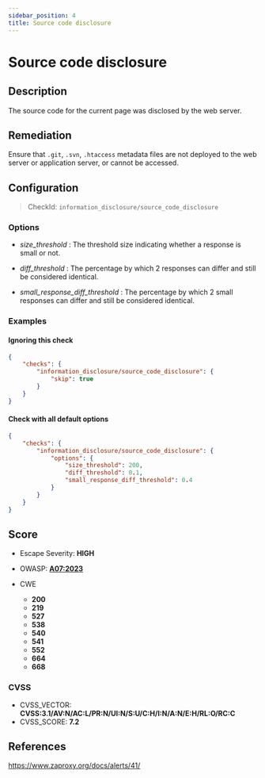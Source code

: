 ```yaml
---
sidebar_position: 4
title: Source code disclosure
---
```


# Source code disclosure

## Description

The source code for the current page was disclosed by the web server.

## Remediation

Ensure that `.git`, `.svn`, `.htaccess` metadata files are not deployed to the web server or application server, or cannot be accessed.


## Configuration

> CheckId: `information_disclosure/source_code_disclosure`

### Options

- *size_threshold* : The threshold size indicating whether a response is small or not.

- *diff_threshold* : The percentage by which 2 responses can differ and still be considered identical.

- *small_response_diff_threshold* : The percentage by which 2 small responses can differ and still be considered identical.



### Examples


#### Ignoring this check

```json
{
    "checks": {
        "information_disclosure/source_code_disclosure": {
            "skip": true
        }
    }
}
```


#### Check with all default options

```json
{
    "checks": {
        "information_disclosure/source_code_disclosure": {
            "options": {
                "size_threshold": 200,
                "diff_threshold": 0.1,
                "small_response_diff_threshold": 0.4
            }
        }
    }
}
```




## Score

- Escape Severity: **<span className="high-severity">HIGH</span>**
- OWASP: **[A07:2023](https://github.com/OWASP/API-Security/blob/master/2023/en/src/0xa7-security-misconfiguration.md)**

- CWE
  - **200**
  - **219**
  - **527**
  - **538**
  - **540**
  - **541**
  - **552**
  - **664**
  - **668**




### CVSS

- CVSS_VECTOR: **CVSS:3.1/AV:N/AC:L/PR:N/UI:N/S:U/C:H/I:N/A:N/E:H/RL:O/RC:C**
- CVSS_SCORE: **7.2**

## References

https://www.zaproxy.org/docs/alerts/41/
